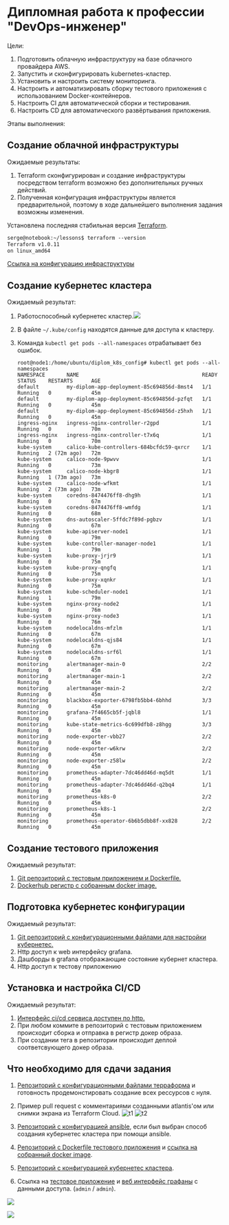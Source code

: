 # Дипломная работа к профессии "DevOps-инженер"

Цели:
1. Подготовить облачную инфраструктуру на базе облачного провайдера AWS.
2. Запустить и сконфигурировать kubernetes-кластер.
3. Установить и настроить систему мониторинга.
4. Настроить и автоматизировать сборку тестового приложения с использованием Docker-контейнеров.
5. Настроить CI для автоматической сборки и тестирования.
6. Настроить CD для автоматического развёртывания приложения.

Этапы выполнения:

## Создание облачной инфраструктуры


Ожидаемые результаты:
1. Terraform сконфигурирован и создание инфраструктуры посредством terraform возможно без дополнительных ручных действий.
1. Полученная конфигурация инфраструктуры является предварительной, поэтому в ходе дальнейшего выполнения задания возможны изменения.

Установлена последняя стабильная версия [Terraform](https://www.terraform.io/).

```html
serge@notebook:~/lessons$ terraform --version
Terraform v1.0.11
on linux_amd64
```

[Cсылка на конфигурацию инфраструктуры](https://github.com/Perovss/diplom_terraform_cloud)



## Создание кубернетес кластера

Ожидаемый результат:

1. Работоспособный кубернетес кластер.![](4.png)

2. В файле `~/.kube/config` находятся данные для доступа к кластеру.

3. Команда `kubectl get pods --all-namespaces` отрабатывает без ошибок.

   ```
   root@node1:/home/ubuntu/diplom_k8s_config# kubectl get pods --all-namespaces
   NAMESPACE       NAME                                        READY   STATUS    RESTARTS      AGE
   default         my-diplom-app-deployment-85c694856d-8mst4   1/1     Running   0             45m
   default         my-diplom-app-deployment-85c694856d-pzfqt   1/1     Running   0             45m
   default         my-diplom-app-deployment-85c694856d-z5hxh   1/1     Running   0             45m
   ingress-nginx   ingress-nginx-controller-r2gpd              1/1     Running   0             70m
   ingress-nginx   ingress-nginx-controller-t7x6q              1/1     Running   0             70m
   kube-system     calico-kube-controllers-684bcfdc59-qxrcr    1/1     Running   2 (72m ago)   72m
   kube-system     calico-node-9pwvv                           1/1     Running   0             73m
   kube-system     calico-node-kbgr8                           1/1     Running   1 (73m ago)   73m
   kube-system     calico-node-wfkmt                           1/1     Running   2 (73m ago)   73m
   kube-system     coredns-8474476ff8-dhg9h                    1/1     Running   0             67m
   kube-system     coredns-8474476ff8-wmfdg                    1/1     Running   0             68m
   kube-system     dns-autoscaler-5ffdc7f89d-pgbzv             1/1     Running   0             67m
   kube-system     kube-apiserver-node1                        1/1     Running   0             79m
   kube-system     kube-controller-manager-node1               1/1     Running   1             79m
   kube-system     kube-proxy-jrjr9                            1/1     Running   0             75m
   kube-system     kube-proxy-qngfq                            1/1     Running   0             75m
   kube-system     kube-proxy-xqnkr                            1/1     Running   0             75m
   kube-system     kube-scheduler-node1                        1/1     Running   1             79m
   kube-system     nginx-proxy-node2                           1/1     Running   0             76m
   kube-system     nginx-proxy-node3                           1/1     Running   0             76m
   kube-system     nodelocaldns-mfzlm                          1/1     Running   0             67m
   kube-system     nodelocaldns-qjs84                          1/1     Running   0             67m
   kube-system     nodelocaldns-srf6l                          1/1     Running   0             67m
   monitoring      alertmanager-main-0                         2/2     Running   0             45m
   monitoring      alertmanager-main-1                         2/2     Running   0             45m
   monitoring      alertmanager-main-2                         2/2     Running   0             45m
   monitoring      blackbox-exporter-6798fb5bb4-6bhhd          3/3     Running   0             45m
   monitoring      grafana-7f4665cb5f-jqbl8                    1/1     Running   0             45m
   monitoring      kube-state-metrics-6c699dfb8-z8hgg          3/3     Running   0             45m
   monitoring      node-exporter-vbb27                         2/2     Running   0             45m
   monitoring      node-exporter-w6krw                         2/2     Running   0             45m
   monitoring      node-exporter-z58lw                         2/2     Running   0             45m
   monitoring      prometheus-adapter-7dc46dd46d-mq5dt         1/1     Running   0             45m
   monitoring      prometheus-adapter-7dc46dd46d-q2bq4         1/1     Running   0             45m
   monitoring      prometheus-k8s-0                            2/2     Running   0             45m
   monitoring      prometheus-k8s-1                            2/2     Running   0             45m
   monitoring      prometheus-operator-6b6b5dbb8f-xx828        2/2     Running   0             45m
   ```

## Создание тестового приложения

Ожидаемый результат:
1. [Git репозиторий с тестовым приложением и Dockerfile.](https://gitlab.com/perov.ss/netology-diplom)
1. [Dockerhub регистр с собранным docker image.](https://gitlab.com/perov.ss/netology-diplom)

## Подготовка кубернетес конфигурации

Ожидаемый результат:
1. [Git репозиторий с конфигурационными файлами для настройки кубернетес.](https://github.com/Perovss/diplom_k8s_config/tree/main/manifests)
2. Http доступ к web интерфейсу grafana.
3. Дашборды в grafana отображающие состояние кубернет кластера.
4. Http доступ к тестову приложению

##  Установка и настройка CI/CD

Ожидаемый результат:
1. [Интерфейс ci/cd сервиса доступен по http.](https://gitlab.com/perov.ss/netology-diplom/-/pipelines)
2. При любом коммите в репозиторий с тестовым приложением происходит сборка и отправка в регистр докер образа.
3. При создании тега в репозитории происходит деплой соответсвующего докер образа.


##  Что необходимо для сдачи задания
1. [Репозиторий с конфигурационными файлами терраформа](https://github.com/Perovss/diplom_terraform_cloud) и готовность продемонстировать создание всех рессурсов с нуля.

2. Пример pull request с комментариями созданными atlantis'ом или снимки экрана из Terraform Cloud.
    ![t1](t1.png)
    ![t2](t2.png)

3. [Репозиторий с конфигурацией ansible](https://github.com/Perovss/diplom_ansible/blob/main/kubespray/inventory/diplom/inventory.ini), если был выбран способ создания кубернетес кластера при помощи ansible.

4. [Репозиторий с Dockerfile тестового приложения](https://gitlab.com/perov.ss/netology-diplom) и [ссылка на собранный docker image](https://hub.docker.com/repository/docker/perovss/nginx.app).

5. [Репозиторий с конфигурацией кубернетес кластера](https://github.com/Perovss/diplom_k8s_config/tree/main/manifests).

6. Ссылка на [тестовое приложение](http://3.14.250.62:30001/) и [веб интерфейс графаны](http://3.14.250.62:30000/d/efa86fd1d0c121a26444b636a3f509a8/kubernetes-compute-resources-cluster?orgId=1&refresh=10s) с данными доступа. (`admin` / `admin`).

![](gr1.png)

![](gr2.png)

